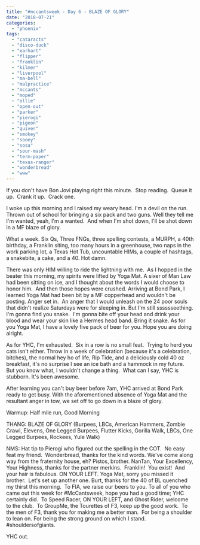 ```yaml
---
title: "#mccantsweek - Day 6 - BLAZE OF GLORY"
date: "2018-07-21"
categories: 
  - "phoenix"
tags: 
  - "cataracts"
  - "disco-duck"
  - "earhart"
  - "flipper"
  - "franklin"
  - "kilmer"
  - "liverpool"
  - "ma-bell"
  - "malpractice"
  - "mccants"
  - "moped"
  - "ollie"
  - "open-out"
  - "parker"
  - "pierogi"
  - "pigeon"
  - "quiver"
  - "smokey"
  - "sooey"
  - "sosa"
  - "sour-mash"
  - "term-paper"
  - "texas-ranger"
  - "wonderbread"
  - "www"
---
```


If you don't have Bon Jovi playing right this minute.  Stop reading.  Queue it up.  Crank it up.  Crack one.

I woke up this morning and I raised my weary head. I'm a devil on the run. Thrown out of school for bringing a six pack and two guns. Well they tell me I'm wanted, yeah, I'm a wanted.  And when I'm shot down, I'll be shot down in a MF blaze of glory.

What a week. Six Qs, Three FNGs, three spelling contests, a MURPH, a 40th birthday, a Franklin siting, too many hours in a greenhouse, two naps in the work parking lot, a Texas Hot Tub, uncountable HIMs, a couple of hashtags, a snakebite, a cake, and a 40. Hot damn.

There was only HIM willing to ride the lightning with me.  As I hopped in the beater this morning, my spirits were lifted by Yoga Mat. A sixer of Man Law had been sitting on ice, and I thought about the words I would choose to honor him.  And then those hopes were crushed. Arriving at Bond Park, I learned Yoga Mat had been bit by a MF copperhead and wouldn't be posting. Anger set in.  An anger that I would unleash on the 24 poor souls that didn't realize Saturdays were for sleeping in. But I'm still sssssseething. I'm gonna find you snake.  I'm gonna bite off your head and drink your blood and wear your skin like a Hermes head band. Bring it snake. As for you Yoga Mat, I have a lovely five pack of beer for you. Hope you are doing alright.

As for YHC, I'm exhausted.  Six in a row is no small feat.  Trying to herd you cats isn't either. Throw in a week of celebration (because it's a celebration, bitches), the normal hey ho of life, Rip Tide, and a deliciously cold 40 oz breakfast, it's no surprise I see an ice bath and a hammock in my future.  But you know what, I wouldn't change a thing.  What can I say, YHC is stubborn. It's been awesome.

After learning you can't buy beer before 7am, YHC arrived at Bond Park ready to get busy. With the aforementioned absence of Yoga Mat and the resultant anger in tow, we set off to go down in a blaze of glory.

Warmup: Half mile run, Good Morning

THANG: BLAZE OF GLORY (Burpees, LBCs, American Hammers, Zombie Crawl, Elevens, One Legged Burpees, Flutter Kicks, Gorilla Walk, LBCs, One Legged Burpees, Rockees, Yule Walk)

NMS: Hat tip to Pierogi who figured out the spelling in the COT.  No easy feat my friend.  Wonderbread, thanks for the kind words. We've come along way from the fraternity house, eh? Pistos, brother. NanTan, Your Excellency, Your Highness, thanks for the partner merkins.  Franklin!  You exist!  And your hair is fabulous. ON YOUR LEFT. Yoga Mat, sorry you missed it brother.  Let's set up another one. Burt, thanks for the 40 of BL quenched my thirst this morning.  To FIA, we raise our beers to you. To all of you who came out this week for #McCantsweek, hope you had a good time; YHC certainly did.  To Speed Racer, ON YOUR LEFT, and Ghost Rider, welcome to the club.  To GroupMe, the Tourettes of F3, keep up the good work.  To the men of F3, thank you for making me a better man.  For being a shoulder to lean on. For being the strong ground on which I stand.  #shouldersofgiants.

YHC out.
